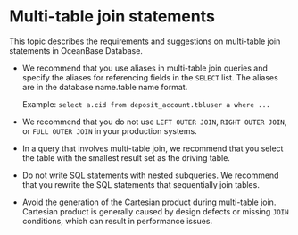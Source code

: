 # Multi-table join statements

This topic describes the requirements and suggestions on multi-table join statements in OceanBase Database.

* We recommend that you use aliases in multi-table join queries and specify the aliases for referencing fields in the `SELECT` list. The aliases are in the database name.table name format.

   Example: `select a.cid from deposit_account.tbluser a where ...`

* We recommend that you do not use `LEFT OUTER JOIN`, `RIGHT OUTER JOIN`, or `FULL OUTER JOIN` in your production systems.

* In a query that involves multi-table join, we recommend that you select the table with the smallest result set as the driving table.

* Do not write SQL statements with nested subqueries. We recommend that you rewrite the SQL statements that sequentially join tables.

* Avoid the generation of the Cartesian product during multi-table join. Cartesian product is generally caused by design defects or missing `JOIN` conditions, which can result in performance issues.